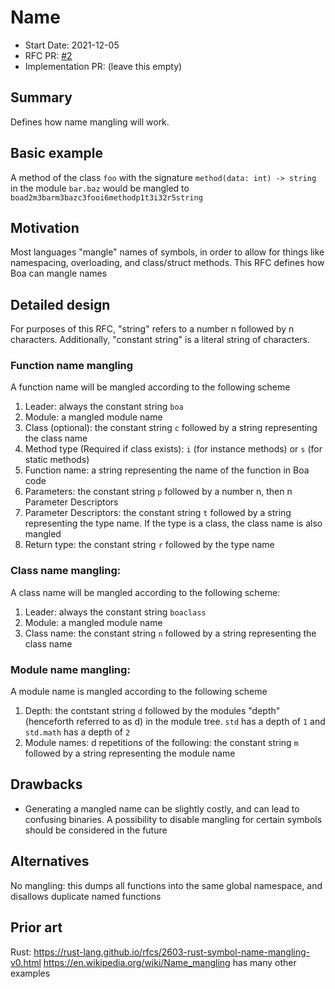 # Name

- Start Date: 2021-12-05
- RFC PR: [#2](https://github.com/boa-lang/rfcs/pull/2)
- Implementation PR: (leave this empty)
<!-- When when linking to the implementation PR, it should be done in the format of boa-lang/<repo>#<PR number> -->

## Summary

Defines how name mangling will work.

## Basic example

A method of the class `foo` with the signature `method(data: int) -> string` in the module `bar.baz` would be mangled to `boad2m3barm3bazc3fooi6methodp1t3i32r5string`
## Motivation

Most languages "mangle" names of symbols, in order to allow for things like namespacing, overloading, and class/struct methods. This RFC defines how Boa can mangle names

## Detailed design

For purposes of this RFC, "string" refers to a number n followed by n characters.
Additionally, "constant string" is a literal string of characters.

### Function name mangling
A function name will be mangled according to the following scheme
1. Leader: always the constant string `boa`
2. Module: a mangled module name
3. Class (optional): the constant string `c` followed by a string representing the class name
4. Method type (Required if class exists): `i` (for instance methods) or `s` (for static methods)
5. Function name: a string representing the name of the function in Boa code
6. Parameters: the constant string `p` followed by a number n, then n Parameter Descriptors
7. Parameter Descriptors: the constant string `t` followed by a string representing the type name. If the type is a class, the class name is also mangled
8. Return type: the constant string `r` followed by the type name

### Class name mangling:
A class name will be mangled according to the following scheme:
1. Leader: always the constant string `boaclass`
2. Module: a mangled module name
3. Class name: the constant string `n` followed by a string representing the class name

### Module name mangling:
A module name is mangled according to the following scheme
1. Depth: the contstant string `d` followed by the modules "depth" (henceforth referred to as d) in the module tree. `std` has a depth of `1` and `std.math` has a depth of `2`
2. Module names: d repetitions of the following: the constant string `m` followed by a string representing the module name

## Drawbacks

- Generating a mangled name can be slightly costly, and can lead to confusing binaries. A possibility to disable mangling for certain symbols should be considered in the future

## Alternatives

No mangling: this dumps all functions into the same global namespace, and disallows duplicate named functions

## Prior art
Rust: https://rust-lang.github.io/rfcs/2603-rust-symbol-name-mangling-v0.html
https://en.wikipedia.org/wiki/Name_mangling has many other examples
